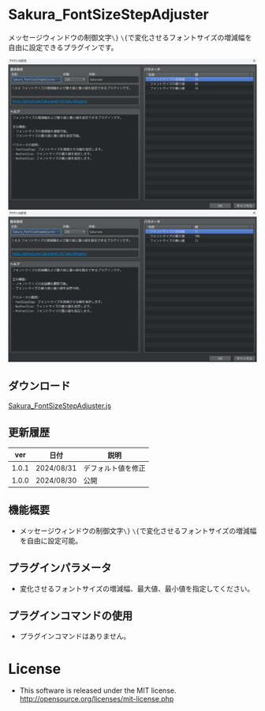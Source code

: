 # Sakura_FontSizeStepAdjuster
メッセージウィンドウの制御文字`\}` `\{`で変化させるフォントサイズの増減幅を自由に設定できるプラグインです。

![alt text](image-1.png)
![alt text](image.png)

## ダウンロード
[Sakura_FontSizeStepAdjuster.js](https://raw.githubusercontent.com/Sakurano6130/SakuraPlugins/main/Sakura_FontSizeStepAdjuster/Sakura_FontSizeStepAdjuster.js)


## 更新履歴
| ver   | 日付       | 説明               |
| ----- | ---------- | ------------------ |
| 1.0.1 | 2024/08/31 | デフォルト値を修正 |
| 1.0.0 | 2024/08/30 | 公開               |


## 機能概要
- メッセージウィンドウの制御文字`\}` `\{`で変化させるフォントサイズの増減幅を自由に設定可能。

## プラグインパラメータ
- 変化させるフォントサイズの増減幅、最大値、最小値を指定してください。

## プラグインコマンドの使用
- プラグインコマンドはありません。

# License
- This software is released under the MIT license. http://opensource.org/licenses/mit-license.php
